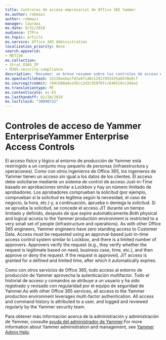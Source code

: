 ```yaml
---
title: Controles de acceso empresarial de Office 365 Yammer
ms.author: robmazz
author: robmazz
manager: laurawi
ms.date: 8/21/2018
audience: ITPro
ms.topic: article
ms.service: Office 365 Administration
localization_priority: None
search.appverid:
- MET150
ms.collection:
- Strat_O365_IP
- M365-security-compliance
description: 'Resumen: un breve resumen sobre los controles de acceso empresarial de Yammer en el entorno de producción.'
ms.openlocfilehash: 33126ee6acf42a97148c12917855535a8578e8cf
ms.sourcegitcommit: c94cb88a9ce5bcc2d3c558f0fcc648519cc264a2
ms.translationtype: MT
ms.contentlocale: es-ES
ms.lasthandoff: 02/20/2019
ms.locfileid: "30090732"
---
```

# <a name="yammer-enterprise-access-controls"></a><span data-ttu-id="c4049-103">Controles de acceso de Yammer Enterprise</span><span class="sxs-lookup"><span data-stu-id="c4049-103">Yammer Enterprise Access Controls</span></span> 

<span data-ttu-id="c4049-p101">El acceso físico y lógico al entorno de producción de Yammer está restringido a un conjunto muy pequeño de personas (infraestructura y operaciones). Como con otros ingenieros de Office 365, los ingenieros de Yammer tienen un acceso sin igual a los datos de los clientes. El acceso debe solicitarse mediante un sistema de control de acceso Just-in-Time basado en aprobaciones similar a Lockbox y hay un número limitado de aprobadores. Los aprobadores comprueban la solicitud (por ejemplo, comprueban si la solicitud es legítima según la necesidad, el caso de negocio, la hora, etc.) y, a continuación, aprueba o deniega la solicitud. Si se aprueba la solicitud, se concede el acceso JIT durante un tiempo limitado y definido, después de que expire automáticamente.</span><span class="sxs-lookup"><span data-stu-id="c4049-p101">Both physical and logical access to the Yammer production environment is restricted to a very small set of people (infrastructure and operations). As with other Office 365 engineers, Yammer engineers have zero standing access to Customer Data. Access must be requested using an approval-based just-in-time access control system similar to Lockbox, and there is a limited number of approvers. Approvers verify the request (e.g., they verify whether the request is legitimate based on need, business case, time, etc.), and then approve or deny the request. If the request is approved, JIT access is granted for a defined and limited time, after which it automatically expires.</span></span> 

<span data-ttu-id="c4049-p102">Como con otros servicios de Office 365, todo acceso al entorno de producción de Yammer aprovecha la autenticación multifactor. Todo el historial de acceso y comandos se atribuye a un usuario y ha sido registrado y revisado con regularidad por el equipo de seguridad de Yammer.</span><span class="sxs-lookup"><span data-stu-id="c4049-p102">As with other Office 365 services, all access to the Yammer production environment leverages multi-factor authentication. All access and command history is attributed to a user, and logged and reviewed regularly by the Yammer security team.</span></span>

<span data-ttu-id="c4049-111">Para obtener más información acerca de la administración y administración de Yammer, consulte [ayuda del administrador de Yammer](https://support.office.com/article/yammer-–-admin-help-e1464355-1f97-49ac-b2aa-dd320b179dbe?ui=en-US&rs=en-US&ad=US).</span><span class="sxs-lookup"><span data-stu-id="c4049-111">For more information about Yammer administration and management, see [Yammer Admin Help](https://support.office.com/article/yammer-–-admin-help-e1464355-1f97-49ac-b2aa-dd320b179dbe?ui=en-US&rs=en-US&ad=US).</span></span>